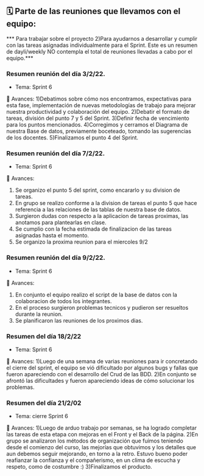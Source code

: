 ## :spiral_calendar: Parte de las reuniones que llevamos con el equipo:
*** Para trabajar sobre el proyecto
2)Para ayudarnos a desarrollar y cumplir con las tareas asignadas individualmente para el Sprint.
Este es un resumen de dayli/weekly NO contempla el total de reuniones llevadas a cabo por el equipo.***


### Resumen reunión del día 3/2/22.
- Tema: Sprint 6

:pushpin: Avances:
1)Debatimos sobre cómo nos encontramos, expectativas para esta fase, implementación de nuevas metodologías de trabajo para mejorar nuestra productividad y colaboración del equipo.
2)Debatir el formato de tareas, división del punto 7 y 5 del Sprint.
3)Definir fecha de vencimiento para los puntos mencionados.
4)Corregimos y cerramos el Diagrama de nuestra Base de datos, previamente boceteado, tomando las sugerencias de los docentes.
5)Finalizamos el punto 4 del Sprint.


### Resumen reunión del día 7/2/22.
- Tema: Sprint 6

:pushpin: Avances:
1) Se organizo el punto 5 del sprint, como encararlo y su division de tareas.
2) En grupo se realizo conforme a la division de tareas el punto 5 que hace referencia a las relaciones de las tablas de nuestra base de datos.
3) Surgieron dudas con respecto a la aplicacion de tareas proximas, las anotamos para plantearlas en clase.
4) Se cumplio con la fecha estimada de finalizacion de las tareas asignadas hasta el momento.
5) Se organizo la proxima reunion para el miercoles 9/2

### Resumen reunión del día 9/2/22.
- Tema: Sprint 6

:pushpin: Avances:
1) En conjunto el equipo realizo el script de la base de datos con la colaboracion de todos los integrantes.
2) En el proceso surgieron problemas tecnicos y pudieron ser resueltos durante la reunion.
3) Se planificaron las reuniones de los proximos dias.

### Resumen del día 18/2/22
- Tema: Sprint 6

:pushpin: Avances: 
1)Luego de una semana de varias reuniones para ir concretando el cierre del sprint, el equipo se vió dificultado por algunos bugs y fallas que fueron apareciendo con el desarrollo del Crud de las BDD.
2)En conjunto se afrontó las dificultades y fueron apareciendo ideas de cómo solucionar los problemas.


### Resumen del día 21/2/02
- Tema: cierre Sprint 6

:pushpin: Avances:
1)Luego de arduo trabajo por semanas, se ha logrado completar las tareas de esta etapa con mejoras en el Front y el Back de la página.
2)En grupo se analizaron los métodos de organización que fuimos teniendo desde el comienzo del curso, las mejorías que obtuvimos y los detalles que aun debemos seguir mejorando, en torno a la retro. Estuvo bueno poder reafianzar la confianza y el compañerismo, en un clima de escucha y respeto, como de costumbre :)
3)Finalizamos el producto.
